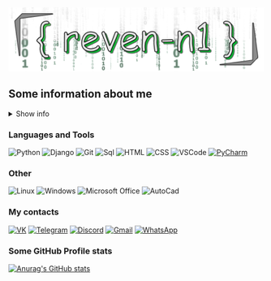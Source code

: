 [![Header](https://github.com/reven-n1/reven-n1/blob/main/assets/From_BuNtaRT_to_reven_n1_with_love1.png)](https://github.com/reven-n1)

 ## Some information about me
<details><summary>Show info</summary>
    
- **<h4>Education:</h4>**

    - **2016-2020 (specialized secondary)** Peter the Great St. Petersburg Polytechnic University, **direction** - programming in computer systems, **specialty** - technician-programmer.
    - **2020-2025 (current)** SUAI, **direction** - informatics and computer engineering.

- **<h4>Personal qualities:</h4>**

    - Calmness
    - High responsibility
    - Attentiveness
    - Discipline
    - Analytical mind
    - Learning propensity


- **<h4>Hobbies:</h4>**

    - I like to go out with friends
    - Programming
    - Biking
    - Reading books


- **<h4>Languages:</h4>**

    - Russion(native)
    - English(b2)


- <**<h4>Career Objective:</h4>**

    - Senior python developer.
  
</details>

### Languages and Tools

![Python][1]   ![Django](https://img.shields.io/badge/-Django-black?style=for-the-badge&logo=django&logoColor=yellow)  ![Git](https://img.shields.io/badge/-Git-black?style=for-the-badge&logo=git&logoColor=red)  ![Sql](https://img.shields.io/badge/-SQL-black?style=for-the-badge&logo=mysql&logoColor=yellow) ![HTML](https://img.shields.io/badge/-HTML-black?style=for-the-badge&logo=html5)    ![CSS](https://img.shields.io/badge/-CSS-black?style=for-the-badge&logo=css3)   ![VSCode](https://img.shields.io/badge/-VSCode-black?style=for-the-badge&logo=visualstudiocode&logoColor=blue)</a> <a href="" style="pointer-events: none">![PyCharm](https://img.shields.io/badge/-PyCharm-black?style=for-the-badge&logo=pycharm)</a>

### Other

![Linux](https://img.shields.io/badge/-Linux-black?style=for-the-badge&logo=linux)  ![Windows](https://img.shields.io/badge/-Windows-black?style=for-the-badge&logo=windows)    ![Microsoft Office](https://img.shields.io/badge/-MicrosoftOffice-black?style=for-the-badge&logo=microsoftoffice&logoColor=red) ![AutoCad](https://img.shields.io/badge/-AutoCad-black?style=for-the-badge&logo=autodesk&logoColor=red)

### My contacts

[![VK](https://img.shields.io/badge/-VK-black?style=for-the-badge&logo=vk)](https://vk.com/idreven_n1)   [![Telegram](https://img.shields.io/badge/-Telegram-black?style=for-the-badge&logo=telegram)](https://teleg.run/reven_n1) [![Discord](https://img.shields.io/badge/-Discord-black?style=for-the-badge&logo=discord)](https://discord.com/users/reven_n1#1645) <a href="mailto:roma.suslov.16@gmail.com">![Gmail](https://img.shields.io/badge/-Gmail-black?style=for-the-badge&logo=gmail)</a> [![WhatsApp](https://img.shields.io/badge/-whatsapp-black?style=for-the-badge&logo=whatsapp)](https://wa.me/79531617159)


### Some GitHub Profile stats

[![Anurag's GitHub stats](https://github-readme-stats.vercel.app/api?username=reven-n1&count_private=true&show_icons=true&border_radius=10&hide=prs,issues&theme=dracula)](https://github.com/anuraghazra/github-readme-stats)


[1]: (https://img.shields.io/badge/-Python-black?style=for-the-badge&logo=python)